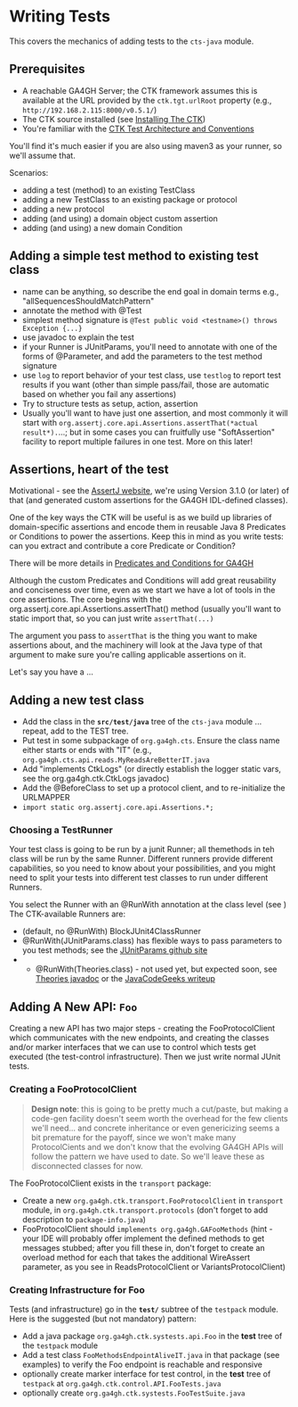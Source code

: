 # Writing Tests

This covers the mechanics of adding tests to the `cts-java` module.

## Prerequisites
- A reachable GA4GH Server; the CTK framework assumes this is available at the URL provided by the `ctk.tgt.urlRoot` property (e.g., `http://192.168.2.115:8000/v0.5.1/`)
- The CTK source installed (see [Installing The CTK](InstallingTheCTK.md))
- You're familiar with the [CTK Test Architecture and Conventions](TestArchAndConventions.md)

You'll find it's much easier if you are also using maven3 as your runner, so we'll assume that.

Scenarios:
- adding a test (method) to an existing TestClass
- adding a new TestClass to an existing package or protocol
- adding a new protocol
- adding (and using) a domain object custom assertion
- adding (and using) a new domain Condition

## Adding a simple test method to existing test class
- name can be anything, so describe the end goal in domain terms e.g., "allSequencesShouldMatchPattern"
- annotate the method with @Test
- simplest method signature is `@Test public void <testname>() throws Exception {...}`
- use javadoc to explain the test
- if your Runner is JUnitParams, you'll need to annotate with one of the forms of @Parameter, and add the parameters to the test method signature
- use `log` to report behavior of your test class, use `testlog` to report test results if you want (other than simple pass/fail, those are automatic based on whether you fail any assertions)
- Try to structure tests as setup, action, assertion
- Usually you'll want to have just one assertion, and most commonly it will start with `org.assertj.core.api.Assertions.assertThat(*actual result*).`...; but in some cases you can fruitfully use "SoftAssertion" facility to report multiple failures in one test. More on this later! 

## Assertions, heart of the test
Motivational - see the [AssertJ website](http://joel-costigliola.github.io/assertj/), we're using Version 3.1.0 (or later) of that (and generated custom assertions for the GA4GH IDL-defined classes).

One of the key ways the CTK will be useful is as we build up libraries of domain-specific assertions and encode them in reusable Java 8 Predicates or Conditions to power the assertions. Keep this in mind as you write tests: can you extract and contribute a core Predicate or Condition?

There will be more details in [Predicates and Conditions for GA4GH](PredicatesAndConditions.md)

Although the custom Predicates and Conditions will add great reusability and conciseness over time, even as we start we have a lot of tools in the core assertions. The core begins with the org.assertj.core.api.Assertions.assertThat() method (usually you'll want to static import that, so you can just write `assertThat(...)`

The argument you pass to `assertThat` is the thing you want to make assertions about, and the machinery will look at the Java type of that argument to make sure you're calling applicable assertions on it.

Let's say you have a ...  

## Adding a new test class
- Add the class in the **`src/test/java`** tree of the `cts-java` module ... repeat, add to the TEST tree.
- Put test in some subpackage of `org.ga4gh.cts`. Ensure the class name either starts or ends with "IT" (e.g., `org.ga4gh.cts.api.reads.MyReadsAreBetterIT.java`
- Add "implements CtkLogs" (or directly establish the logger static vars, see the org.ga4gh.ctk.CtkLogs javadoc)
- Add the @BeforeClass to set up a protocol client, and to re-initialize the URLMAPPER
- `import static org.assertj.core.api.Assertions.*;`

### Choosing a TestRunner
Your test class is going to be run by a junit Runner; all themethods in teh class will be run by the same Runner. Different runners provide different capabilities, so you need to know about your possibilities, and you might need to split your tests into different test classes to run under different Runners.

You select the Runner with an @RunWith annotation at the class level (see ) The CTK-available Runners are:
- (default, no @RunWith) BlockJUnit4ClassRunner
- @RunWith(JUnitParams.class) has flexible ways to pass parameters to you test methods; see the [JUnitParams github site](https://github.com/Pragmatists/JUnitParams)
- - @RunWith(Theories.class) - not used yet, but expected soon, see [Theories javadoc](http://junit.org/apidocs/org/junit/experimental/theories/Theories.html) or the [JavaCodeGeeks writeup](http://www.javacodegeeks.com/2013/12/introduction-to-junit-theories.html)

## Adding A New API: `Foo`
Creating a new API has two major steps - creating the FooProtocolClient which communicates with the new endpoints, and creating the classes and/or marker interfaces that we can use to control which tests get executed (the test-control infrastructure). Then we just write normal JUnit tests.

### Creating a FooProtocolClient
>**Design note**: this is going to be pretty much a cut/paste, but making a code-gen facility doesn't seem worth the overhead for the few clients we'll need... and concrete inheritance or even genericizing seems a bit premature for the payoff, since we won't make many ProtocolCients and we don't know that the evolving GA4GH APIs will follow the pattern we have used to date. So we'll leave these as disconnected classes for now.

The FooProtocolClient exists in the `transport` package:

- Create a new `org.ga4gh.ctk.transport.FooProtocolClient` in `transport` module, in `org.ga4gh.ctk.transport.protocols` (don't forget to add description to `package-info.java`)
- FooProtocolClient should `implements org.ga4gh.GAFooMethods`
(hint - your IDE will probably offer implement the defined methods to get messages stubbed; after you fill
these in, don't forget to create an overload method for each that takes the additional WireAssert parameter,
as you see in ReadsProtocolClient or VariantsProtocolClient)

### Creating Infrastructure for Foo

Tests (and infrastructure) go in the **`test/`** subtree of the `testpack` module. Here is the suggested (but not mandatory) pattern:

- Add a java package `org.ga4gh.ctk.systests.api.Foo` in the **test** tree of the `testpack` module
- Add a test class `FooMethodsEndpointAliveIT.java` in that package (see examples) to verify the Foo endpoint is reachable and responsive
- optionally create marker interface for test control, in the **test** tree of `testpack` at `org.ga4gh.ctk.control.API.FooTests.java`
- optionally create `org.ga4gh.ctk.systests.FooTestSuite.java`
